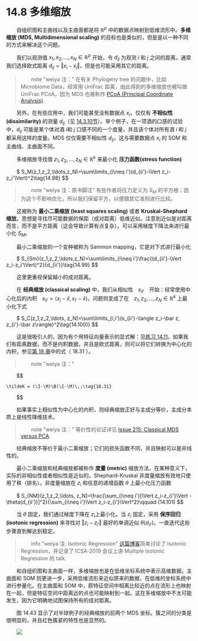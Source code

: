 # 14.8 多维缩放

<style>p{text-indent:2em;2}</style>

自组织图和主曲线以及主曲面都是将 $\mathbb{R}^p$ 中的数据点映射到低维流形中。**多维缩放 (MDS, Multidimensional scaling)** 的目标也是类似的，但是是以一种不同的方式来解决这个问题。

我们以观测值 $x_1, x_2,\ldots, x_N\in \mathbb{R}^p$ 开始，令 $d_{ij}$ 为观测 $i$ 和 $j$ 之间的距离。通常我们选择欧式距离 $d_{ij}=\Vert x_i-x_j\Vert$，但是也可能采用其它的距离。

> note "weiya 注："
    在有关 Phylogeny tree 的问题中，比如 Microbiome Data，经常用 UniFrac 距离，由此得到的多维缩放也被叫做 UniFrac PCoA，因为 MDS 也被称作 [PCoA (Principal Coordinate Analysis)](https://en.wikipedia.org/wiki/Multidimensional_scaling).

另外，在有些应用中，我们可能甚至没有数据点 $x_i$，仅仅有 **不相似性 (dissimilarity)** 的测量 $d_{ij}$（见 [14.3.10节](14.3-Cluster-Analysis/index.html)）。举个例子，在一项酒的口感的试验中，$d_{ij}$ 可能是某个体对酒 $i$和 $j$ 口感不同的一个度量，并且该个体对所有酒 $i$ 和 $j$ 都采用这样的度量。MDS 仅仅需要不相似性 $d_{ij}$，这与需要数据点 $x_i$ 的 SOM 和主曲线、主曲面不同。

多维缩放寻找值 $z_1,z_2,\ldots,z_N\in \mathbb{R}^k$ 来最小化 **压力函数(stress function)**


$
S_M(z_1,z_2,\ldots,z_N)=\sum\limits_{i\neq i'}(d_{ii'}-\Vert z_i-z_i'\Vert)^2\tag{14.98}
$$

> note "weiya 注：原书脚注"
    有些作者将压力定义为 $S_M$ 的平方根；因为这个不影响优化，所以我们保留平方，以便跟其它准则进行比较。

这被称为 **最小二乘缩放 (least squares scaling)** 或者 **Kruskal-Shephard 缩放**。思想是寻找尽可能数据的保距（成对距离）低维近似。注意到近似是对距离而言，而不是平方距离（这会导致计算有点复杂）。可以采用梯度下降法来进行最小化 $S_M$。

最小二乘缩放的一个变种被称为 Sammon mapping，它是对下式进行最小化


$
S_{Sm}(z_1,z_2,\ldots,z_N)=\sum\limits_{i\neq i'}\frac{(d_{ii'}-\Vert z_i-z_i'\Vert)^2}{d_{ii'}}\tag{14.99}
$$

这里更重视保留越小的成对距离。

在 **经典缩放 (classical scaling)** 中，我们从相似性　$s_{ii'}$　开始：经常使用中心化后的内积　$s_{ii'}=\langle x_i-\bar x,x_{i'}-\bar x\rangle$。问题则变成了在　$z_1,z_2,\ldots,z_N\in \mathbb{R}^k$ 上最小化下式


$
S_C(z_1,z_2,\ldots, z_N)=\sum\limits_{i,i'}(s_{ii'}-\langle z_i-\bar z, z_{i'}-\bar z\rangle)^2\tag{14.100)}
$$

这是很吸引人的，因为有个用特征向量表示的显式解：见[练习 14.11](https://github.com/szcf-weiya/ESL-CN/issues/203)。如果我们有距离数据，而不是内积数据，并且是欧式距离，则可以将它们转换为中心化的内积，参见[第 18 章](/18-High-Dimensional-Problems/18.5-Classification-When-Features-are-Unavailable/index.html)中的式（ 18.31 ）。

> note "weiya 注："
    
$$

    \tildeK = (\I-\M)\B(\I-\M)\,;\tag{18.31}
    
$$

如果事实上相似性为中心化的内积，则经典缩放正好与主成分等价，主成分本质上是线性降维技术。

> note "weiya 注："
    等价性的论证详见 [Issue 215: Classical MDS versus PCA](https://github.com/szcf-weiya/ESL-CN/issues/215).

经典缩放不等价于最小二乘缩放；它们的损失函数不同，并且映射可以是非线性的。

最小二乘缩放和经典缩放都被称作 **度量 (metric)** 缩放方法，在某种意义下，实际的非相似性或者相似性是近似的。Shephard-Kruskal 非度量缩放有效地只使用了秩（排名）。非度量缩放在 $z_i$ 和任意的递增函数 $\theta$ 上最小化压力函数


$
S_{NM}(z_1,z_2,\ldots, z_N)=\frac{\sum_{i\neq i'}[\Vert z_i-z_{i'}\Vert - \theta(d_{ii'})]^2}{\sum_{i\neq i'}\Vert z_i-z_{i'}\Vert^2}\qquad (14.101)
$$

当 $\theta$ 固定，我们通过梯度下降在 $z_i$上最小化。当 $z_i$ 固定，采用 **保序回归 (isotonic regression)** 来寻找对 $\Vert z_i-z_{i'}\Vert$ 最好的单调近似 $\theta(d_{ii'})$。一直迭代这些步骤直到解达到稳定。

> info "weiya 注: Isotonic Regression"
    [这篇博客](https://stats.hohoweiya.xyz/2020/02/20/multiple-isotonic-regression/)简单讨论了 Isotonic Regression，并记录了 ICSA-2019 会议上讲 Multiple Isotonic Regression 的 talk.

和自组织图和主曲面一样，多维缩放也是在低维坐标系统中表示高维数据。主曲面和 SOM 则更进一步，采用低维流形来近似原来的数据，在低维的坐标系统中进行参量化。在主曲面和 SOM 中，原特征空间中相离比较近的点在流形上也映射在一起，但是特征空间中距离远的点也可能映射到一起。这在多维缩放中不太可能发生，因为它明确地试图保持所有的成对距离。

图 14.43 显示了对半球例子的经典缩放的前两个 MDS 坐标。簇之间的分类是很明显的，并且红色簇紧的特性也是显然的。

![](../img/14/fig14.43.png)
